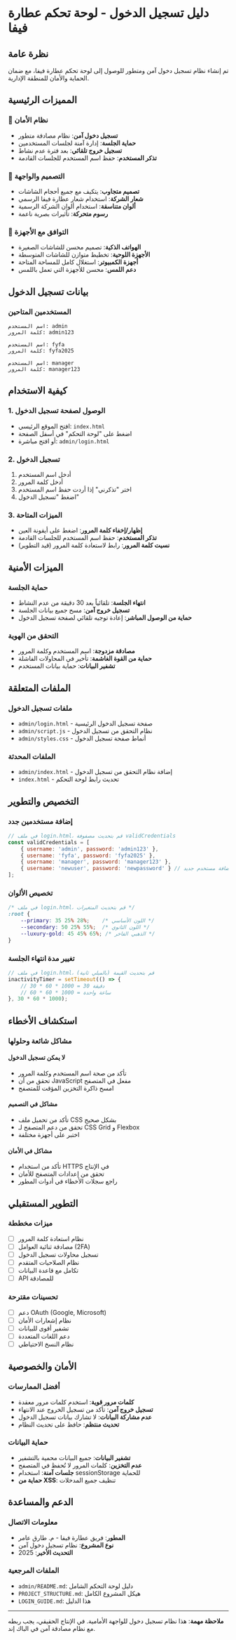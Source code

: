 # دليل تسجيل الدخول - لوحة تحكم عطارة فيفا

## نظرة عامة

تم إنشاء نظام تسجيل دخول آمن ومتطور للوصول إلى لوحة تحكم عطارة فيفا، مع ضمان الحماية والأمان للمنطقة الإدارية.

## المميزات الرئيسية

### 🔐 نظام الأمان
- **تسجيل دخول آمن**: نظام مصادقة متطور
- **حماية الجلسة**: إدارة آمنة لجلسات المستخدمين
- **تسجيل خروج تلقائي**: بعد فترة عدم نشاط
- **تذكر المستخدم**: حفظ اسم المستخدم للجلسات القادمة

### 🎨 التصميم والواجهة
- **تصميم متجاوب**: يتكيف مع جميع أحجام الشاشات
- **شعار الشركة**: استخدام شعار عطارة فيفا الرسمي
- **ألوان متناسقة**: استخدام ألوان الشركة الرسمية
- **رسوم متحركة**: تأثيرات بصرية ناعمة

### 📱 التوافق مع الأجهزة
- **الهواتف الذكية**: تصميم محسن للشاشات الصغيرة
- **الأجهزة اللوحية**: تخطيط متوازن للشاشات المتوسطة
- **أجهزة الكمبيوتر**: استغلال كامل للمساحة المتاحة
- **دعم اللمس**: محسن للأجهزة التي تعمل باللمس

## بيانات تسجيل الدخول

### المستخدمين المتاحين
```
اسم المستخدم: admin
كلمة المرور: admin123

اسم المستخدم: fyfa
كلمة المرور: fyfa2025

اسم المستخدم: manager
كلمة المرور: manager123
```

## كيفية الاستخدام

### 1. الوصول لصفحة تسجيل الدخول
- افتح الموقع الرئيسي: `index.html`
- اضغط على "لوحة التحكم" في أسفل الصفحة
- أو افتح مباشرة: `admin/login.html`

### 2. تسجيل الدخول
1. أدخل اسم المستخدم
2. أدخل كلمة المرور
3. اختر "تذكرني" إذا أردت حفظ اسم المستخدم
4. اضغط "تسجيل الدخول"

### 3. الميزات المتاحة
- **إظهار/إخفاء كلمة المرور**: اضغط على أيقونة العين
- **تذكر المستخدم**: حفظ اسم المستخدم للجلسات القادمة
- **نسيت كلمة المرور**: رابط لاستعادة كلمة المرور (قيد التطوير)

## الميزات الأمنية

### حماية الجلسة
- **انتهاء الجلسة**: تلقائياً بعد 30 دقيقة من عدم النشاط
- **تسجيل خروج آمن**: مسح جميع بيانات الجلسة
- **حماية من الوصول المباشر**: إعادة توجيه تلقائي لصفحة تسجيل الدخول

### التحقق من الهوية
- **مصادقة مزدوجة**: اسم المستخدم وكلمة المرور
- **حماية من القوة الغاشمة**: تأخير في المحاولات الفاشلة
- **تشفير البيانات**: حماية بيانات المستخدم

## الملفات المتعلقة

### ملفات تسجيل الدخول
- `admin/login.html` - صفحة تسجيل الدخول الرئيسية
- `admin/script.js` - نظام التحقق من تسجيل الدخول
- `admin/styles.css` - أنماط صفحة تسجيل الدخول

### الملفات المحدثة
- `admin/index.html` - إضافة نظام التحقق من تسجيل الدخول
- `index.html` - تحديث رابط لوحة التحكم

## التخصيص والتطوير

### إضافة مستخدمين جدد
```javascript
// في ملف login.html، قم بتحديث مصفوفة validCredentials
const validCredentials = [
    { username: 'admin', password: 'admin123' },
    { username: 'fyfa', password: 'fyfa2025' },
    { username: 'manager', password: 'manager123' },
    { username: 'newuser', password: 'newpassword' } // إضافة مستخدم جديد
];
```

### تخصيص الألوان
```css
/* في ملف login.html، قم بتحديث المتغيرات */
:root {
    --primary: 35 25% 28%;    /* اللون الأساسي */
    --secondary: 50 25% 55%;  /* اللون الثانوي */
    --luxury-gold: 45 45% 65%; /* الذهبي الفاخر */
}
```

### تغيير مدة انتهاء الجلسة
```javascript
// في ملف login.html، قم بتحديث القيمة (بالميلي ثانية)
inactivityTimer = setTimeout(() => {
    // 30 * 60 * 1000 = 30 دقيقة
    // 60 * 60 * 1000 = ساعة واحدة
}, 30 * 60 * 1000);
```

## استكشاف الأخطاء

### مشاكل شائعة وحلولها

#### لا يمكن تسجيل الدخول
- تأكد من صحة اسم المستخدم وكلمة المرور
- تحقق من أن JavaScript مفعل في المتصفح
- امسح ذاكرة التخزين المؤقت للمتصفح

#### مشاكل في التصميم
- تأكد من تحميل ملف CSS بشكل صحيح
- تحقق من دعم المتصفح لـ CSS Grid و Flexbox
- اختبر على أجهزة مختلفة

#### مشاكل في الأمان
- تأكد من استخدام HTTPS في الإنتاج
- تحقق من إعدادات المتصفح للأمان
- راجع سجلات الأخطاء في أدوات المطور

## التطوير المستقبلي

### ميزات مخططة
- [ ] نظام استعادة كلمة المرور
- [ ] مصادقة ثنائية العوامل (2FA)
- [ ] تسجيل محاولات تسجيل الدخول
- [ ] نظام الصلاحيات المتقدم
- [ ] تكامل مع قاعدة البيانات
- [ ] API للمصادقة

### تحسينات مقترحة
- [ ] دعم OAuth (Google, Microsoft)
- [ ] نظام إشعارات الأمان
- [ ] تشفير أقوى للبيانات
- [ ] دعم اللغات المتعددة
- [ ] نظام النسخ الاحتياطي

## الأمان والخصوصية

### أفضل الممارسات
- **كلمات مرور قوية**: استخدم كلمات مرور معقدة
- **تسجيل خروج آمن**: تأكد من تسجيل الخروج عند الانتهاء
- **عدم مشاركة البيانات**: لا تشارك بيانات تسجيل الدخول
- **تحديث منتظم**: حافظ على تحديث النظام

### حماية البيانات
- **تشفير البيانات**: جميع البيانات محمية بالتشفير
- **عدم التخزين**: كلمات المرور لا تُحفظ في المتصفح
- **جلسات آمنة**: استخدام sessionStorage للحماية
- **حماية من XSS**: تنظيف جميع المدخلات

## الدعم والمساعدة

### معلومات الاتصال
- **المطور**: فريق عطارة فيفا - م. طارق عامر
- **نوع المشروع**: نظام تسجيل دخول آمن
- **التحديث الأخير**: 2025

### الملفات المرجعية
- `admin/README.md`: دليل لوحة التحكم الشامل
- `PROJECT_STRUCTURE.md`: هيكل المشروع الكامل
- `LOGIN_GUIDE.md`: هذا الدليل

---

**ملاحظة مهمة**: هذا نظام تسجيل دخول للواجهة الأمامية. في الإنتاج الحقيقي، يجب ربطه مع نظام مصادقة آمن في الباك إند.
